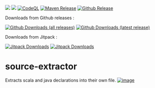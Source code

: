 [![](https://jitpack.io/v/nbauma109/source-extractor.svg)](https://jitpack.io/#nbauma109/source-extractor)
[![](https://jitci.com/gh/nbauma109/source-extractor/svg)](https://jitci.com/gh/nbauma109/source-extractor)
[![CodeQL](https://github.com/nbauma109/source-extractor/actions/workflows/codeql.yml/badge.svg)](https://github.com/nbauma109/source-extractor/actions/workflows/codeql.yml)
[![Maven Release](https://github.com/nbauma109/source-extractor/actions/workflows/maven.yml/badge.svg)](https://github.com/nbauma109/source-extractor/actions/workflows/maven.yml)
[![Github Release](https://github.com/nbauma109/source-extractor/actions/workflows/release.yml/badge.svg)](https://github.com/nbauma109/source-extractor/actions/workflows/release.yml)

Downloads from Github releases :

[![Github Downloads (all releases)](https://img.shields.io/github/downloads/nbauma109/source-extractor/total.svg)]()
[![Github Downloads (latest release)](https://img.shields.io/github/downloads/nbauma109/source-extractor/latest/total.svg)]()

Downloads from Jitpack :

[![Jitpack Downloads](https://jitpack.io/v/nbauma109/source-extractor/month.svg)](https://jitpack.io/#nbauma109/source-extractor)
[![Jitpack Downloads](https://jitpack.io/v/nbauma109/source-extractor/week.svg)](https://jitpack.io/#nbauma109/source-extractor)

# source-extractor
Extracts scala and java declarations into their own file. [![image](https://user-images.githubusercontent.com/9403560/156565769-51264b92-4850-46c1-ad33-a4211a4c89ec.png)](https://jitpack.io/com/github/nbauma109/source-extractor/master-SNAPSHOT/source-extractor-master-SNAPSHOT.zip)

